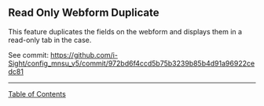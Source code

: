 ## Read Only Webform Duplicate
This feature duplicates the fields on the webform and displays them in a read-only tab in the case.

See commit: https://github.com/i-Sight/config_mnsu_v5/commit/972bd6f4ccd5b75b3239b85b4d91a96922cedc81


***
[Table of Contents](../README.md)